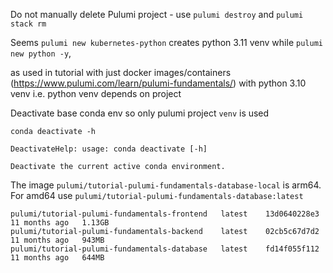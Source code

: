 Do not manually delete Pulumi project - use `pulumi destroy` and `pulumi stack rm`

Seems `pulumi new kubernetes-python` creates python 3.11 venv while `pulumi new python -y`,  

as used in tutorial with just docker images/containers (https://www.pulumi.com/learn/pulumi-fundamentals/)
with python 3.10 venv i.e. python venv depends on project 

Deactivate base conda env so only pulumi project `venv` is used
```text
conda deactivate -h

DeactivateHelp: usage: conda deactivate [-h]

Deactivate the current active conda environment.
```

The image `pulumi/tutorial-pulumi-fundamentals-database-local` is arm64. For amd64 use `pulumi/tutorial-pulumi-fundamentals-database:latest`

```text
pulumi/tutorial-pulumi-fundamentals-frontend   latest    13d0640228e3   11 months ago   1.13GB
pulumi/tutorial-pulumi-fundamentals-backend    latest    02cb5c67d7d2   11 months ago   943MB
pulumi/tutorial-pulumi-fundamentals-database   latest    fd14f055f112   11 months ago   644MB
```
